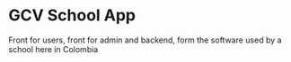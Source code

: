 # GCV School App

Front for users, front for admin and backend, form the software used by a school here in Colombia
